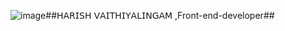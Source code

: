 ![image](https://github.com/harish02-04/harish02-04/assets/121707427/54c196f3-95ef-46a7-b1a7-7c4142628ed2)##𝖧𝖠𝖱𝖨𝖲𝖧 𝖵𝖠𝖨𝖳𝖧𝖨𝖸𝖠𝖫𝖨𝖭𝖦𝖠𝖬 ,Front-end-developer##
